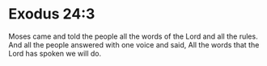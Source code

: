 # Exodus 24:3

Moses came and told the people all the words of the Lord and all the rules. And all the people answered with one voice and said, All the words that the Lord has spoken we will do.

